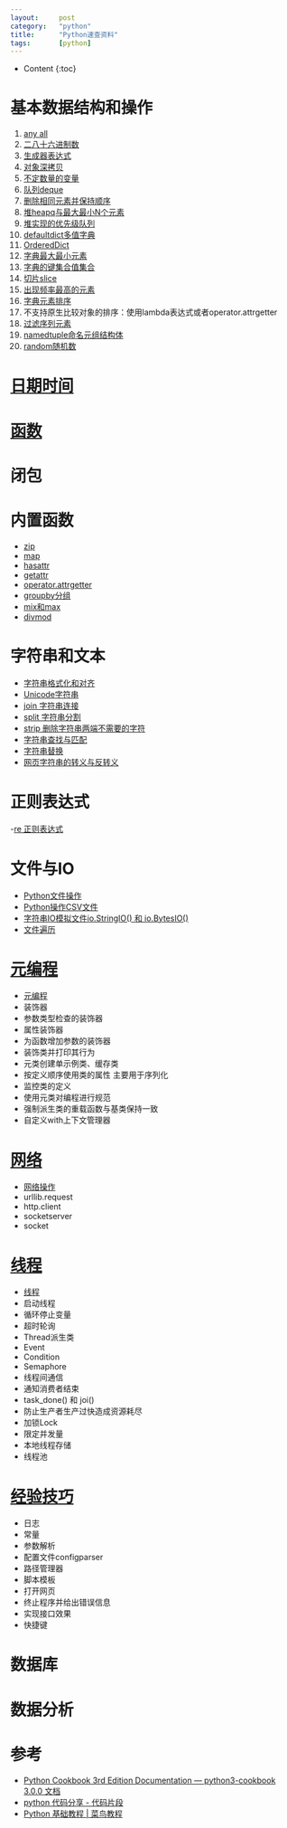 ```yaml
---
layout:		post
category:	"python"
title:		"Python速查资料"
tags:		[python]
---
```

- Content
{:toc}

# 基本数据结构和操作
1. [any all](./python-any-all.html)
1. [二八十六进制数](./python-0b0o0x.html)
1. [生成器表达式](./python-generator.html)
1. [对象深拷贝](./python-deepcopy.html)
1. [不定数量的变量](./python-var-arg.html)
1. [队列deque](./python-deque.html)
1. [删除相同元素并保持顺序](./python-deque.html)
1. [堆heapq与最大最小N个元素](./python-heapq.html)
1. [堆实现的优先级队列](./python-heapq.html)
1. [defaultdict多值字典](./python-defaultdict.html)
1. [OrderedDict](./python-ordereddict.html)
1. [字典最大最小元素](./python-dict.html)
1. [字典的键集合值集合](./python-dict.html)
1. [切片slice](./python-slice.html)
1. [出现频率最高的元素](./python-counter.html)
1. [字典元素排序](./python-sorted.html)
1. 不支持原生比较对象的排序：使用lambda表达式或者operator.attrgetter
1. [过滤序列元素](./python-filt-item.html)
1. [namedtuple命名元组结构体](./python-namedtuple.html)
1. [random随机数](./python-random.html)


# [日期时间](./python-datetime.html)

# [函数](./python-function.html)
# 闭包

# 内置函数
- [zip](./python-zip.html)
- [map](./python-map.html)
- [hasattr](./python-hasattr.html)
- [getattr](./python-getattr.html)
- [operator.attrgetter](./python-attrgetter.html)
- [groupby分组](./python-groupby.html)
- [mix和max](./python-min-max.html)
- [divmod](./python-divmod.html)

# 字符串和文本
- [字符串格式化和对齐](./python-format.html)
- [Unicode字符串](./python-unicode.html)
- [join 字符串连接](./python-join.html)
- [split 字符串分割](./python-split.html)
- [strip 删除字符串两端不需要的字符](./python-strip.html)
- [字符串查找与匹配](./python-string-find.html)
- [字符串替换](./python-string.replace.html)
- [网页字符串的转义与反转义](./python-escape.html)

# 正则表达式
-[re 正则表达式](./python-re.html)

# 文件与IO
- [Python文件操作](./python-file.html)
- [Python操作CSV文件](./python-csv.html)
- [字符串IO模拟文件io.StringIO() 和 io.BytesIO()](./python-stringio-bytesio.html)
- [文件遍历](./python-glob.html)

# [元编程](./python-meta.html)
- [元编程](./python-meta.html)
- 装饰器
- 参数类型检查的装饰器
- 属性装饰器
- 为函数增加参数的装饰器
- 装饰类并打印其行为
- 元类创建单示例类、缓存类
- 按定义顺序使用类的属性 主要用于序列化
- 监控类的定义
- 使用元类对编程进行规范
- 强制派生类的重载函数与基类保持一致
- 自定义with上下文管理器

# [网络](./python-net.html)
- [网络操作](./python-net.html)
- urllib.request
- http.client
- socketserver
- socket

# [线程](./python-thread.html)
- [线程](./python-thread.html)
- 启动线程
- 循环停止变量
- 超时轮询
- Thread派生类
- Event
- Condition
- Semaphore
- 线程间通信
- 通知消费者结束
- task_done() 和 joi()
- 防止生产者生产过快造成资源耗尽
- 加锁Lock
- 限定并发量
- 本地线程存储
- 线程池

# [经验技巧](./python-snippet.html)
- 日志
- 常量
- 参数解析
- 配置文件configparser
- 路径管理器
- 脚本模板
- 打开网页
- 终止程序并给出错误信息
- 实现接口效果
- 快捷键

# 数据库


# 数据分析


# 参考
- [Python Cookbook 3rd Edition Documentation — python3\-cookbook 3\.0\.0 文档](https://python3-cookbook.readthedocs.io/zh_CN/latest/)
- [python 代码分享 \- 代码片段](http://www.phpxs.com/code/python/)
- [Python 基础教程 \| 菜鸟教程](http://www.runoob.com/python/python-tutorial.html)

```python

```